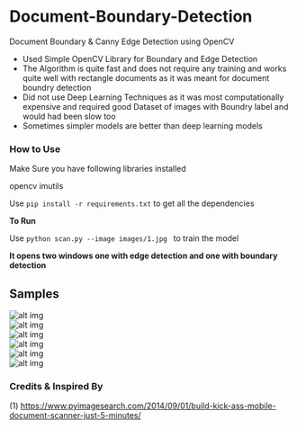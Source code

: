 # Document-Boundary-Detection

Document Boundary &amp; Canny Edge Detection using OpenCV

* Used Simple OpenCV Library for Boundary and Edge Detection
* The Algorithm is quite fast and does not require any training and works quite well with rectangle documents as it was meant for document boundry detection 
* Did not use Deep Learning Techniques as it was most computationally expensive and required good Dataset of images with Boundry label and would had been slow too
* Sometimes simpler models are better than deep learning models

### How to Use

Make Sure you have following libraries installed

opencv
imutils

Use `pip install -r requirements.txt` to get all the dependencies

<b>To Run</b>

Use `python scan.py --image images/1.jpg ` to train the model

<b>It opens two windows one with edge detection and one with boundary detection</b>

## Samples
![alt img](./Samples/1.jpg)<br>
![alt img](./Samples/2.jpg)<br>
![alt img](./Samples/3.jpg)<br>
![alt img](./Samples/4.jpg)<br>
![alt img](./Samples/5.jpg)<br>
![alt img](./Samples/6.jpg)<br>

### Credits & Inspired By
(1) https://www.pyimagesearch.com/2014/09/01/build-kick-ass-mobile-document-scanner-just-5-minutes/<br>